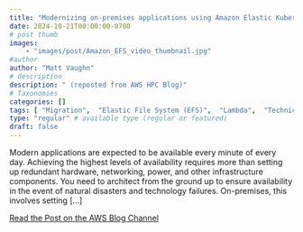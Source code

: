```yaml
---
title: "Modernizing on-premises applications using Amazon Elastic Kubernetes Service and Amazon Elastic File System"
date: 2024-10-21T00:00:00-0700
# post thumb
images:
    - "images/post/Amazon_EFS_video_thumbnail.jpg"
#author
author: "Matt Vaughn"
# description
description: " (reposted from AWS HPC Blog)"
# Taxonomies
categories: []
tags: [ "Migration",  "Elastic File System (EFS)",  "Lambda",  "Technical How-to",  "Intermediate (200)",  "Elastic Kubernetes Service",  "Fargate",  "Best Practices",  "Storage",  "hpcblog", ]
type: "regular" # available type (regular or featured)
draft: false
---
```


Modern applications are expected to be available every minute of every day. Achieving the highest levels of availability requires more than setting up redundant hardware, networking, power, and other infrastructure components. You need to architect from the ground up to ensure availability in the event of natural disasters and technology failures. On-premises, this involves setting […]

<a href="https://aws.amazon.com/blogs/storage/modernizing-on-premises-applications-using-amazon-elastic-kubernetes-service-and-amazon-elastic-file-system/" class="btn btn-primary btn-lg active" role="button" aria-pressed="true" style="margin-top: 8px;">Read the Post on the AWS Blog Channel</a>